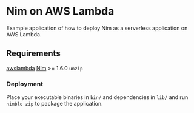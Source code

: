 # Nim on AWS Lambda

Example application of how to deploy Nim as a serverless
application on AWS Lambda.

## Requirements

[awslambda](https://github.com/lambci/awslambda.nim)
[Nim](https://github.com/nim-lang/Nim) >= 1.6.0
`unzip`

### Deployment

Place your executable binaries in `bin/` and dependencies in
`lib/` and run `nimble zip` to package the application.
